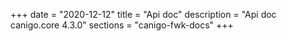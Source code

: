 +++
date        = "2020-12-12"
title       = "Api doc"
description = "Api doc canigo.core 4.3.0"
sections    = "canigo-fwk-docs"
+++